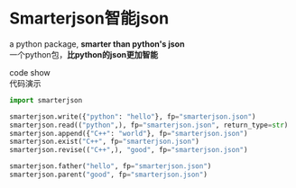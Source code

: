 # Smarterjson智能json

a python package, **smarter than python's json**\
一个python包，**比python的json更加智能**

code show\
代码演示
```python
import smarterjson

smarterjson.write({"python": "hello"}, fp="smarterjson.json")
smarterjson.read(("python",), fp="smarterjson.json", return_type=str)
smarterjson.append({"C++": "world"}, fp="smarterjson.json")
smarterjson.exist("C++", fp="smarterjson.json")
smarterjson.revise(("C++",), "good", fp="smarterjson.json")

smarterjson.father("hello", fp="smarterjson.json")
smarterjson.parent("good", fp="smarterjson.json")
```